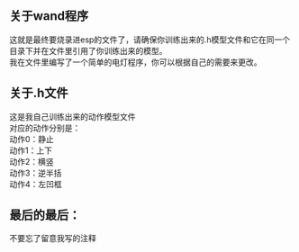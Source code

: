 关于wand程序
---
这就是最终要烧录进esp的文件了，请确保你训练出来的.h模型文件和它在同一个目录下并在文件里引用了你训练出来的模型。<br>
我在文件里编写了一个简单的电灯程序，你可以根据自己的需要来更改。<br>

关于.h文件
---
这是我自己训练出来的动作模型文件<br>
对应的动作分别是：<br>
动作0：静止<br>
动作1：上下<br>
动作2：横竖<br>
动作3：逆半括<br>
动作4：左凹框<br>

最后的最后：
---
不要忘了留意我写的注释
